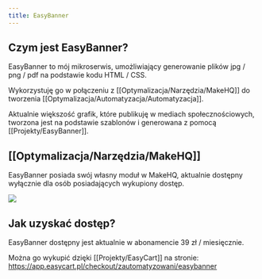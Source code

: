 ```yaml
---
title: EasyBanner
---
```


## Czym jest EasyBanner?

EasyBanner to mój mikroserwis, umożliwiający generowanie plików jpg / png / pdf na podstawie kodu HTML / CSS.

Wykorzystuję go w połączeniu z [[Optymalizacja/Narzędzia/MakeHQ]] do tworzenia [[Optymalizacja/Automatyzacja/Automatyzacja]]. 

Aktualnie większość grafik, które publikuję w mediach społecznościowych, tworzona jest na podstawie szablonów i generowana z pomocą [[Projekty/EasyBanner]].

## [[Optymalizacja/Narzędzia/MakeHQ]]
EasyBanner posiada swój własny moduł w MakeHQ, aktualnie dostępny wyłącznie dla osób posiadających wykupiony dostęp.

![](https://space.overment.com/Shared-Image-2021-11-07-23-26-34/Shared-Image-2021-11-07-23-26-34.png)

## Jak uzyskać dostęp? 
EasyBanner dostępny jest aktualnie w abonamencie 39 zł / miesięcznie.

Można go wykupić dzięki [[Projekty/EasyCart]] na stronie: 
https://app.easycart.pl/checkout/zautomatyzowani/easybanner
